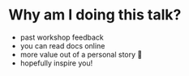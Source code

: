 # Why am I doing this talk?

- past workshop feedback
- you can read docs online
- more value out of a personal story 📖
- hopefully inspire you!